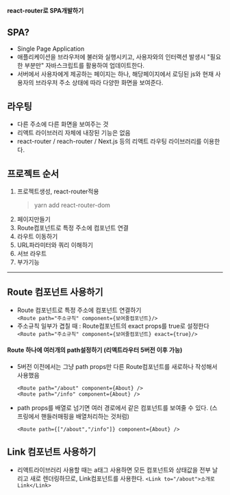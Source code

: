 #### react-router로 SPA개발하기

## SPA?
- Single Page Application
- 애플리케이션을 브라우저에 불러와 실행시키고, 사용자와의 인터랙션 발생시 "필요한 부분만" 자바스크립트를 활용하여 업데이트한다.
- 서버에서 사용자에게 제공하는 페이지는 하나, 해당페이지에서 로딩된 js와 현재 사용자의 브라우저 주소 상태에 따라 다양한 화면을 보여준다.

## 라우팅
- 다른 주소에 다른 화면을 보여주는 것 
- 리액트 라이브러리 자체에 내장된 기능은 없음
- react-router / reach-router / Next.js 등의 리액트 라우팅 라이브러리를 이용한다. 



## 프로젝트 순서
1. 프로젝트생성, react-router적용 
    >yarn add react-router-dom
2. 페이지만들기
3. Route컴포넌트로 특정 주소에 컴포넌트 연결
4. 라우트 이동하기
5. URL파라미터와 쿼리 이해하기
6. 서브 라우트
7. 부가기능

---

## Route 컴포넌트 사용하기
- Route 컴포넌트로 특정 주소에 컴포넌트 연결하기   
  `<Route path="주소규칙" component={보여줄컴포넌트}/>`
- 주소규칙 일부가 겹칠 때 : Route컴포넌트의 exact props를 true로 설정한다
  `<Route path="주소규칙" component={보여줄컴포넌트} exact={true}/>`
#### Route 하나에 여러개의 path설정하기 (리액트라우터 5버전 이후 가능)
- 5버전 이전에서는 그냥 path props만 다른 Route컴포넌트를 새로하나 작성해서 사용했음 
    ```
    <Route path="/about" component={About} />
    <Route path="/info" component={About} /> 
    ```
- path props를 배열로 넘기면 여러 경로에서 같은 컴포넌트를 보여줄 수 있다. (스프링에서 핸들러매핑을 배열처리하는 것처럼)
    ```
    <Route path={["/about","/info"]} component={About} />
    ```


## Link 컴포넌트 사용하기
- 리액트라이브러리 사용할 때는 a태그 사용하면 모든 컴포넌트와 상태값을 전부 날리고 새로 렌더링하므로, Link컴포넌트를 사용한다.
`<Link to="/about">소개로 Link</Link>`


